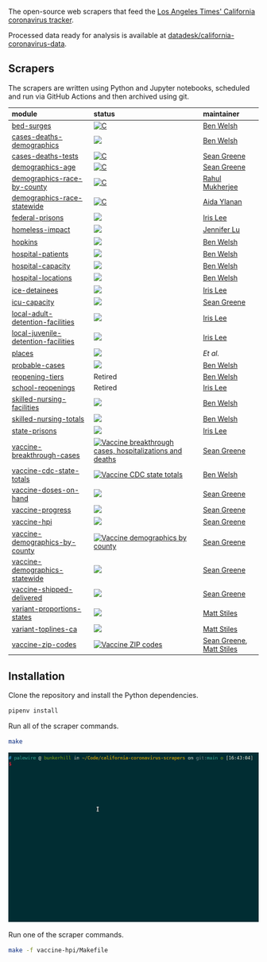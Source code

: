 The open-source web scrapers that feed the [Los Angeles Times' California coronavirus tracker](https://www.latimes.com/projects/california-coronavirus-cases-tracking-outbreak/).

Processed data ready for analysis is available at [datadesk/california-coronavirus-data](https://github.com/datadesk/california-coronavirus-data).

## Scrapers

The scrapers are written using Python and Jupyter notebooks, scheduled and run via GitHub Actions and then archived using git.

| module                  | status                                                                                                                                                                                                                                                   | maintainer  |
|:----------------------- |:---------------------------------------------------------------------------------------------------------------------------------------------------------------------------------------------------------------------------------------------------------|:------------|
| [bed-surges](https://github.com/datadesk/california-coronavirus-scrapers/tree/main/bed-surges) | [![C](https://github.com/datadesk/california-coronavirus-scrapers/actions/workflows/bed-surges.yaml/badge.svg)](https://github.com/datadesk/california-coronavirus-scrapers/actions/workflows/bed-surges.yaml) | [Ben Welsh](https://www.latimes.com/people/ben-welsh) |
| [cases-deaths-demographics](https://github.com/datadesk/california-coronavirus-scrapers/tree/main/cases-deaths-demographics) | [![](https://github.com/datadesk/california-coronavirus-scrapers/actions/workflows/cases-deaths-demographics.yaml/badge.svg)](https://github.com/datadesk/california-coronavirus-scrapers/actions/workflows/cases-deaths-demographics.yaml) | [Ben Welsh](https://www.latimes.com/people/ben-welsh) |
| [cases-deaths-tests](https://github.com/datadesk/california-coronavirus-scrapers/tree/main/cases-deaths-tests) | [![C](https://github.com/datadesk/california-coronavirus-scrapers/actions/workflows/cases-deaths-tests.yaml/badge.svg)](https://github.com/datadesk/california-coronavirus-scrapers/actions/workflows/cases-deaths-tests.yaml) | [Sean Greene](https://www.latimes.com/people/sean-greene) |
| [demographics-age](https://github.com/datadesk/california-coronavirus-scrapers/tree/main/demographics-age) | [![C](https://github.com/datadesk/california-coronavirus-scrapers/actions/workflows/demographics-age.yaml/badge.svg)](https://github.com/datadesk/california-coronavirus-scrapers/actions/workflows/demographics-age.yaml) | [Sean Greene](https://www.latimes.com/people/sean-greene) |
| [demographics-race-by-county](https://github.com/datadesk/california-coronavirus-scrapers/tree/main/demographics-race-by-county) | [![C](https://github.com/datadesk/california-coronavirus-scrapers/actions/workflows/demographics-race-by-county.yaml/badge.svg)](https://github.com/datadesk/california-coronavirus-scrapers/actions/workflows/demographics-race-by-county.yaml) | [Rahul Mukherjee](https://www.latimes.com/people/rahul-mukherjee) |
| [demographics-race-statewide](https://github.com/datadesk/california-coronavirus-scrapers/tree/main/demographics-race-statewide) | [![C](https://github.com/datadesk/california-coronavirus-scrapers/actions/workflows/demographics-race-statewide.yaml/badge.svg)](https://github.com/datadesk/california-coronavirus-scrapers/actions/workflows/demographics-race-statewide.yaml) | [Aida Ylanan](https://www.latimes.com/people/aida-ylanan) |
| [federal-prisons](https://github.com/datadesk/california-coronavirus-scrapers/tree/main/federal-prisons) | [![](https://github.com/datadesk/california-coronavirus-scrapers/actions/workflows/federal-prisons.yaml/badge.svg)](https://github.com/datadesk/california-coronavirus-scrapers/actions/workflows/federal-prisons.yaml) | [Iris Lee](https://www.latimes.com/people/iris-lee) |
| [homeless-impact](https://github.com/datadesk/california-coronavirus-scrapers/tree/main/homeless-impact) | [![](https://github.com/datadesk/california-coronavirus-scrapers/actions/workflows/homeless-impact.yaml/badge.svg)](https://github.com/datadesk/california-coronavirus-scrapers/actions/workflows/homeless-impact.yaml) | [Jennifer Lu](https://www.latimes.com/people/jennifer-lu) |
| [hopkins](https://github.com/datadesk/california-coronavirus-scrapers/tree/main/hopkins) | [![](https://github.com/datadesk/california-coronavirus-scrapers/actions/workflows/hopkins.yaml/badge.svg)](https://github.com/datadesk/california-coronavirus-scrapers/actions/workflows/hopkins.yaml) | [Ben Welsh](https://www.latimes.com/people/ben-welsh) |
| [hospital-patients](https://github.com/datadesk/california-coronavirus-scrapers/tree/main/hospital-patients) | [![](https://github.com/datadesk/california-coronavirus-scrapers/actions/workflows/hospital-patients.yaml/badge.svg)](https://github.com/datadesk/california-coronavirus-scrapers/actions/workflows/hospital-patients.yaml) | [Ben Welsh](https://www.latimes.com/people/ben-welsh) |
| [hospital-capacity](https://github.com/datadesk/california-coronavirus-scrapers/tree/main/hospital-capacity) | [![](https://github.com/datadesk/california-coronavirus-scrapers/actions/workflows/hospital-capacity.yaml/badge.svg)](https://github.com/datadesk/california-coronavirus-scrapers/actions/workflows/hospital-capacity.yaml) | [Ben Welsh](https://www.latimes.com/people/ben-welsh) |
| [hospital-locations](https://github.com/datadesk/california-coronavirus-scrapers/tree/main/hospital-locations) | [![](https://github.com/datadesk/california-coronavirus-scrapers/actions/workflows/hospital-locations.yaml/badge.svg)](https://github.com/datadesk/california-coronavirus-scrapers/actions/workflows/hospital-locations.yaml) | [Ben Welsh](https://www.latimes.com/people/ben-welsh) |
| [ice-detainees](https://github.com/datadesk/california-coronavirus-scrapers/tree/main/ice-detainees) | [![](https://github.com/datadesk/california-coronavirus-scrapers/actions/workflows/ice-detainees.yaml/badge.svg)](https://github.com/datadesk/california-coronavirus-scrapers/actions/workflows/ice-detainees.yaml) | [Iris Lee](https://www.latimes.com/people/iris-lee) |
| [icu-capacity](https://github.com/datadesk/california-coronavirus-scrapers/tree/main/icu-capacity) | [![](https://github.com/datadesk/california-coronavirus-scrapers/actions/workflows/icu-capacity.yaml/badge.svg)](https://github.com/datadesk/california-coronavirus-scrapers/actions/workflows/icu-capacity.yaml) | [Sean Greene](https://www.latimes.com/people/sean-greene) |
| [local-adult-detention-facilities](https://github.com/datadesk/california-coronavirus-scrapers/tree/main/local-adult-detention-facilities) | [![](https://github.com/datadesk/california-coronavirus-scrapers/actions/workflows/local-adult-detention-facilities.yaml/badge.svg)](https://github.com/datadesk/california-coronavirus-scrapers/actions/workflows/local-adult-detention-facilities.yaml) | [Iris Lee](https://www.latimes.com/people/iris-lee) |
| [local-juvenile-detention-facilities](https://github.com/datadesk/california-coronavirus-scrapers/tree/main/local-juvenile-detention-facilities) | [![](https://github.com/datadesk/california-coronavirus-scrapers/actions/workflows/local-juvenile-detention-facilities.yaml/badge.svg)](https://github.com/datadesk/california-coronavirus-scrapers/actions/workflows/local-juvenile-detention-facilities.yaml) | [Iris Lee](https://www.latimes.com/people/iris-lee) |
| [places](https://github.com/datadesk/california-coronavirus-scrapers/tree/main/places) | [![](https://github.com/datadesk/california-coronavirus-scrapers/actions/workflows/places.yaml/badge.svg)](https://github.com/datadesk/california-coronavirus-scrapers/actions/workflows/places.yaml) | _Et al._ |
| [probable-cases](https://github.com/datadesk/california-coronavirus-scrapers/tree/main/probable-cases) | [![](https://github.com/datadesk/california-coronavirus-scrapers/actions/workflows/probable-cases.yaml/badge.svg)](https://github.com/datadesk/california-coronavirus-scrapers/actions/workflows/probable-cases.yaml) | [Ben Welsh](https://www.latimes.com/people/ben-welsh) |
| [reopening-tiers](https://github.com/datadesk/california-coronavirus-scrapers/tree/main/reopening-tiers) | Retired | [Ben Welsh](https://www.latimes.com/people/ben-welsh) |
| [school-reopenings](https://github.com/datadesk/california-coronavirus-scrapers/tree/main/school-reopenings) | Retired | [Iris Lee](https://www.latimes.com/people/iris-lee) |
| [skilled-nursing-facilities](https://github.com/datadesk/california-coronavirus-scrapers/tree/main/skilled-nursing-facilities) | [![](https://github.com/datadesk/california-coronavirus-scrapers/actions/workflows/skilled-nursing-facilities.yaml/badge.svg)](https://github.com/datadesk/california-coronavirus-scrapers/actions/workflows/skilled-nursing-facilities.yaml) | [Ben Welsh](https://www.latimes.com/people/ben-welsh) |
| [skilled-nursing-totals](https://github.com/datadesk/california-coronavirus-scrapers/tree/main/skilled-nursing-totals) | [![](https://github.com/datadesk/california-coronavirus-scrapers/actions/workflows/skilled-nursing-totals.yaml/badge.svg)](https://github.com/datadesk/california-coronavirus-scrapers/actions/workflows/skilled-nursing-totals.yaml) | [Ben Welsh](https://www.latimes.com/people/ben-welsh) |
| [state-prisons](https://github.com/datadesk/california-coronavirus-scrapers/tree/main/state-prisons) | [![](https://github.com/datadesk/california-coronavirus-scrapers/actions/workflows/state-prisons.yaml/badge.svg)](https://github.com/datadesk/california-coronavirus-scrapers/actions/workflows/state-prisons.yaml) | [Iris Lee](https://www.latimes.com/people/iris-lee) |
| [vaccine-breakthrough-cases](https://github.com/datadesk/california-coronavirus-scrapers/tree/main/vaccine-breakthrough-cases.yml) | [![Vaccine breakthrough cases, hospitalizations and deaths](https://github.com/datadesk/california-coronavirus-scrapers/actions/workflows/vaccine-breakthrough-cases.yml/badge.svg)](https://github.com/datadesk/california-coronavirus-scrapers/actions/workflows/vaccine-breakthrough-cases.yml) | [Sean Greene](https://www.latimes.com/people/sean-greene) |
| [vaccine-cdc-state-totals](https://github.com/datadesk/california-coronavirus-scrapers/tree/main/vaccine-cdc-state-totals) | [![Vaccine CDC state totals](https://github.com/datadesk/california-coronavirus-scrapers/actions/workflows/vaccine-cdc-state-totals.yml/badge.svg)](https://github.com/datadesk/california-coronavirus-scrapers/actions/workflows/vaccine-cdc-state-totals.yml) | [Ben Welsh](https://www.latimes.com/people/ben-welsh) |
| [vaccine-doses-on-hand](https://github.com/datadesk/california-coronavirus-scrapers/tree/main/vaccine-doses-on-hand) | [![](https://github.com/datadesk/california-coronavirus-scrapers/actions/workflows/vaccine-doses-on-hand.yaml/badge.svg)](https://github.com/datadesk/california-coronavirus-scrapers/actions/workflows/vaccine-doses-on-hand.yaml) | [Sean Greene](https://www.latimes.com/people/sean-greene) |
| [vaccine-progress](https://github.com/datadesk/california-coronavirus-scrapers/tree/main/vaccine-progress) | [![](https://github.com/datadesk/california-coronavirus-scrapers/actions/workflows/vaccine-progress.yaml/badge.svg)](https://github.com/datadesk/california-coronavirus-scrapers/actions/workflows/vaccine-progress.yaml) | [Sean Greene](https://www.latimes.com/people/sean-greene) |
| [vaccine-hpi](https://github.com/datadesk/california-coronavirus-scrapers/tree/main/vaccine-hpi) | [![](https://github.com/datadesk/california-coronavirus-scrapers/actions/workflows/vaccine-hpi.yml/badge.svg)](https://github.com/datadesk/california-coronavirus-scrapers/actions/workflows/vaccine-hpi.yml)| [Sean Greene](https://www.latimes.com/people/sean-greene) |
| [vaccine-demographics-by-county](https://github.com/datadesk/california-coronavirus-scrapers/tree/main/vaccine-demographics-by-county) | [![Vaccine demographics by county](https://github.com/datadesk/california-coronavirus-scrapers/actions/workflows/vaccine-demographics-by-county.yml/badge.svg)](https://github.com/datadesk/california-coronavirus-scrapers/actions/workflows/vaccine-demographics-by-county.yml)| [Sean Greene](https://www.latimes.com/people/sean-greene) |
| [vaccine-demographics-statewide](https://github.com/datadesk/california-coronavirus-scrapers/tree/main/vaccine-demographics-statewide) | [![](https://github.com/datadesk/california-coronavirus-scrapers/actions/workflows/vaccine-demographics-statewide.yml/badge.svg)](https://github.com/datadesk/california-coronavirus-scrapers/actions/workflows/vaccine-demographics-statewide.yml) | [Sean Greene](https://www.latimes.com/people/sean-greene) |
| [vaccine-shipped-delivered](https://github.com/datadesk/california-coronavirus-scrapers/tree/main/vaccine-shipped-delivered) | [![](https://github.com/datadesk/california-coronavirus-scrapers/actions/workflows/vaccine-shipped-delivered.yaml/badge.svg)](https://github.com/datadesk/california-coronavirus-scrapers/actions/workflows/vaccine-shipped-delivered.yaml) | [Sean Greene](https://www.latimes.com/people/sean-greene) |
| [variant-proportions-states](https://github.com/datadesk/california-coronavirus-scrapers/tree/main/variant-proportions-states) | [![](https://github.com/datadesk/california-coronavirus-scrapers/actions/workflows/vaccine-shipped-delivered.yaml/badge.svg)](https://github.com/datadesk/california-coronavirus-scrapers/actions/workflows/variant-proportions-states.yaml) | [Matt Stiles](https://www.latimes.com/people/matt-stiles) |
| [variant-toplines-ca](https://github.com/datadesk/california-coronavirus-scrapers/tree/main/variant-toplines-ca) | [![](https://github.com/datadesk/california-coronavirus-scrapers/actions/workflows/variant-toplines-ca.yaml/badge.svg)](https://github.com/datadesk/california-coronavirus-scrapers/actions/workflows/variant-toplines-ca.yaml) | [Matt Stiles](https://www.latimes.com/people/matt-stiles) |
| [vaccine-zip-codes](https://github.com/datadesk/california-coronavirus-scrapers/tree/main/vaccine-zip-codes) | [![Vaccine ZIP codes](https://github.com/datadesk/california-coronavirus-scrapers/actions/workflows/vaccine-zip-codes.yml/badge.svg)](https://github.com/datadesk/california-coronavirus-scrapers/actions/workflows/vaccine-zip-codes.yml) | [Sean Greene](https://www.latimes.com/people/sean-greene), [Matt Stiles](https://www.latimes.com/people/matt-stiles) |

## Installation

Clone the repository and install the Python dependencies.

```zsh
pipenv install
```

Run all of the scraper commands.

```zsh
make
```
![make all](./.github/img/make.gif)

Run one of the scraper commands.

```zsh
make -f vaccine-hpi/Makefile
```
